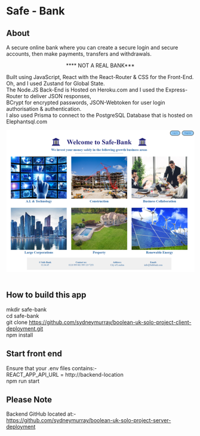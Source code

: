 
# Safe - Bank
## About
A secure online bank where you can create a secure login and secure accounts, then make payments, transfers and withdrawals. 
<p align="center">**** NOT A REAL BANK***</p>

Built using JavaScript, React with the React-Router & CSS for the Front-End.\
Oh, and I used Zustand for Global State.\
The Node.JS Back-End is Hosted on Heroku.com and I used the Express-Router to deliver JSON responses, \
BCrypt for encrypted passwords, JSON-Webtoken for user login authorisation & authentication. \
I also used Prisma to connect to the PostgreSQL Database that is hosted on Elephantsql.com

<img src="./public/images/App-Screenshot.png" alt="screenshot of my project" width="600px" height = "auto">
<br><br>

## How to build this app
mkdir safe-bank \
cd safe-bank \
git clone https://github.com/sydneymurray/boolean-uk-solo-project-client-deployment.git \
npm install

## Start front end
Ensure that your .env files contains:- \
REACT_APP_API_URL = http://backend-location \
npm run start

## Please Note
Backend GitHub located at:- \
https://github.com/sydneymurray/boolean-uk-solo-project-server-deployment